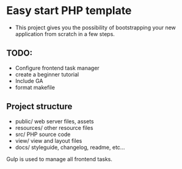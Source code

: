 Easy start PHP template
===================================

* This project gives you the possibility of bootstrapping your new application from scratch in a few steps.

TODO:
------------------------------------

- Configure frontend task manager
- create a beginner tutorial
- Include GA
- format makefile

Project structure
------------------------------------

- public/            web server files, assets
- resources/         other resource files
- src/               PHP source code
- view/              view and layout files
- docs/              styleguide, changelog, readme, etc...


Gulp is used to manage all frontend tasks.